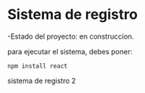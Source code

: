 <h1> Sistema de registro</h1>

-Estado del proyecto: en construccion.

para ejecutar el sistema, debes poner:

```npm install react```

sistema de registro 2
